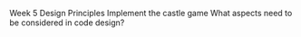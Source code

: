 Week 5 Design Principles
Implement the castle game
What aspects need to be considered in code design?
